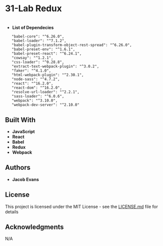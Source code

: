 # 31-Lab Redux
 ###

 ```

 ``` 


* **List of Dependecies** 

 ```
    "babel-core": "^6.26.0",
    "babel-loader": "^7.1.2",
    "babel-plugin-transform-object-rest-spread": "^6.26.0",
    "babel-preset-env": "^1.6.1",
    "babel-preset-react": "^6.24.1",
    "cowsay": "^1.2.1",
    "css-loader": "^0.28.8",
    "extract-text-webpack-plugin": "^3.0.2",
    "faker": "^4.1.0",
    "html-webpack-plugin": "^2.30.1",
    "node-sass": "^4.7.2",
    "react": "^16.2.0",
    "react-dom": "^16.2.0",
    "resolve-url-loader": "^2.2.1",
    "sass-loader": "^6.0.6",
    "webpack": "^3.10.0",
    "webpack-dev-server": "^2.10.0"
 ```
## Built With
* **JavaScript**
* **React**
* **Babel**
* **Redux**
* **Webpack**

## Authors

* **Jacob Evans**

## License

This project is licensed under the MIT License - see the [LICENSE.md](LICENSE.md) file for details

## Acknowledgments

N/A